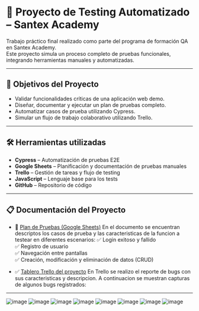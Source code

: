 # 🧪 Proyecto de Testing Automatizado – Santex Academy

Trabajo práctico final realizado como parte del programa de formación QA en Santex Academy.  
Este proyecto simula un proceso completo de pruebas funcionales, integrando herramientas manuales y automatizadas.

---

## 🎯 Objetivos del Proyecto

- Validar funcionalidades críticas de una aplicación web demo.
- Diseñar, documentar y ejecutar un plan de pruebas completo.
- Automatizar casos de prueba utilizando Cypress.
- Simular un flujo de trabajo colaborativo utilizando Trello.

---

## 🛠️ Herramientas utilizadas

- **Cypress** – Automatización de pruebas E2E  
- **Google Sheets** – Planificación y documentación de pruebas manuales  
- **Trello** – Gestión de tareas y flujo de testing  
- **JavaScript** – Lenguaje base para los tests  
- **GitHub** – Repositorio de código

---

## 📋 Documentación del Proyecto

- 📄 [Plan de Pruebas (Google Sheets)](https://docs.google.com/spreadsheets/d/1RhPfzC1hRXsz2qv9sfD0-kz_HoUQTxcp/edit?usp=sharing&ouid=107283123540742750515&rtpof=true&sd=true)
 En el documento se encuentran descriptos los casos de prueba y las caracteristicas de la funcion a testear en diferentes escenarios:
✅ Login exitoso y fallido  
✅ Registro de usuario  
✅ Navegación entre pantallas  
✅ Creación, modificación y eliminación de datos (CRUD)

  
- ✅ [Tablero Trello del proyecto](https://trello.com/invite/b/675f7bf4ed5c7236dea87caa/ATTIa2a1046237768aa2edc2816bfe012911889E7454/saudemo-santex)
En Trello se realizo el reporte de bugs con sus caracteristicas y descripcion. A continuacion se muestran capturas de algunos bugs registrados:


---
![image](https://github.com/user-attachments/assets/ee6a6d34-be27-4aac-8d1a-a57968718041)
![image](https://github.com/user-attachments/assets/8596a28b-4c05-4b01-9ed7-dc61c6d320d2)
![image](https://github.com/user-attachments/assets/9ba8a296-70db-49c1-a217-41137ec0e912)
![image](https://github.com/user-attachments/assets/72e2b357-fc3e-4efa-a763-ba50caa738d4)
![image](https://github.com/user-attachments/assets/f2d5f8ca-1a89-4528-8c76-897c7e09f1cd)
![image](https://github.com/user-attachments/assets/da474fe5-453d-454d-b4c1-3dca541dca08)
![image](https://github.com/user-attachments/assets/0597f12e-bb81-46b4-9232-e7b4a3ab2e2f)
![image](https://github.com/user-attachments/assets/ebd6001d-2a0c-4d95-bcd3-2fd062f381dd)















